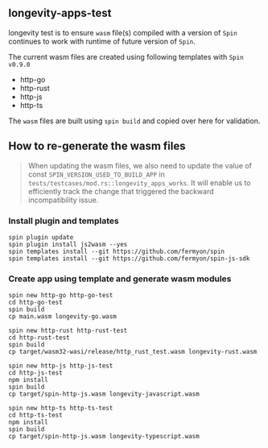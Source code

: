 ## longevity-apps-test

longevity test is to ensure `wasm` file(s) compiled with a version of `Spin` continues to work with runtime of future version of `Spin`. 

The current wasm files are created using following templates with `Spin v0.9.0`

- http-go
- http-rust
- http-js
- http-ts

The `wasm` files are built using `spin build` and copied over here for validation.

## How to re-generate the wasm files

> When updating the wasm files, we also need to update the value of const `SPIN_VERSION_USED_TO_BUILD_APP` in `tests/testcases/mod.rs::longevity_apps_works`. It will enable us to efficiently track the change that triggered the backward incompatibility issue.

### Install plugin and templates

```
spin plugin update
spin plugin install js2wasm --yes
spin templates install --git https://github.com/fermyon/spin
spin templates install --git https://github.com/fermyon/spin-js-sdk
```

### Create app using template and generate wasm modules

```
spin new http-go http-go-test
cd http-go-test
spin build
cp main.wasm longevity-go.wasm
```

```
spin new http-rust http-rust-test
cd http-rust-test
spin build
cp target/wasm32-wasi/release/http_rust_test.wasm longevity-rust.wasm
```

```
spin new http-js http-js-test
cd http-js-test
npm install
spin build
cp target/spin-http-js.wasm longevity-javascript.wasm
```

```
spin new http-ts http-ts-test
cd http-ts-test
npm install
spin build
cp target/spin-http-js.wasm longevity-typescript.wasm
```

